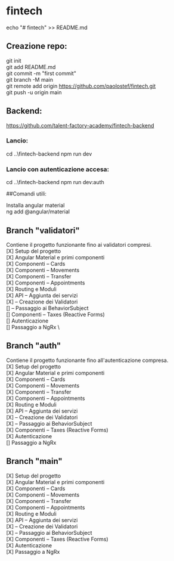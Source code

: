 # fintech
echo "# fintech" >> README.md

## Creazione repo:
git init \
git add README.md \
git commit -m "first commit" \
git branch -M main \
git remote add origin https://github.com/paolostef/fintech.git \
git push -u origin main 

## Backend: 
https://github.com/talent-factory-academy/fintech-backend 

### Lancio: 
cd ..\fintech-backend
npm run dev
### Lancio con autenticazione accesa: 
cd ..\fintech-backend
npm run dev:auth

##Comandi utili:

Installa angular material \
ng add @angular/material


## Branch "validatori"
Contiene il progetto funzionante fino ai validatori compresi. \
[X] Setup del progetto \
[X] Angular Material e primi componenti \
[X] Componenti – Cards \
[X] Componenti – Movements \
[X] Componenti – Transfer \
[X] Componenti – Appointments \
[X] Routing e Moduli \
[X] API – Aggiunta dei servizi \
[X] – Creazione dei Validatori \
[] – Passaggio ai BehaviorSubject \
[] Componenti – Taxes (Reactive Forms) \
[] Autenticazione \
[] Passaggio a NgRx \

## Branch "auth"
Contiene il progetto funzionante fino all'autenticazione compresa. \
[X] Setup del progetto \
[X] Angular Material e primi componenti \
[X] Componenti – Cards \
[X] Componenti – Movements \
[X] Componenti – Transfer \
[X] Componenti – Appointments \
[X] Routing e Moduli \
[X] API – Aggiunta dei servizi \
[X] – Creazione dei Validatori \
[X] – Passaggio ai BehaviorSubject \
[X] Componenti – Taxes (Reactive Forms) \
[X] Autenticazione \
[] Passaggio a NgRx


## Branch "main"
[X] Setup del progetto \
[X] Angular Material e primi componenti \
[X] Componenti – Cards \
[X] Componenti – Movements \
[X] Componenti – Transfer \
[X] Componenti – Appointments \
[X] Routing e Moduli \
[X] API – Aggiunta dei servizi \
[X] – Creazione dei Validatori \
[X] – Passaggio ai BehaviorSubject \
[X] Componenti – Taxes (Reactive Forms) \
[X] Autenticazione \
[X] Passaggio a NgRx

